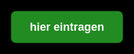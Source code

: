 <!DOCTYPE html>
<html lang="en">
<head>
<meta charset="UTF-8">
<meta name="viewport" content="width=device-width, initial-scale=1.0">
<title>Homepage with Spline Intro</title>
<style>
    html, body {
        margin: 0;
        padding: 0;
        height: 100%;
        overflow: hidden; /* Prevent scrolling initially */
        font-family: Arial, sans-serif;
    }

    /* Fullscreen intro */
    #intro {
        position: fixed;
        top: 0;
        left: 0;
        width: 100%;
        height: 100%;
        z-index: 10;
        display: flex;
        align-items: center;
        justify-content: center;
        flex-direction: column;
        background: #000; /* fallback background */
    }

    spline-viewer {
        position: absolute;
        top: 0;
        left: 0;
        width: 100%;
        height: 100%;
        z-index: 1;
    }

    #enterBtn {
        position: relative;
        z-index: 2;
        padding: 15px 30px;
        font-size: 1.2rem;
        background-color: forestgreen;
        color: white;
        border: none;
        border-radius: 8px;
        cursor: pointer;
        transition: background-color 0.3s ease;
    }

    #enterBtn:hover {
        background-color: #2e7d32;
    }

    /* Rest of the page */
    #mainContent {
        min-height: 200vh;
        background: linear-gradient(#fff, #ddd);
        padding: 40px;
    }

    /* Slide effect when unlocking scroll */
    .unlock-scroll {
        overflow: auto;
        scroll-behavior: smooth;
    }
</style>
</head>
<body>

<!-- INTRO FULLSCREEN SPLINE -->
<div id="intro">
  <script type="module" src="https://unpkg.com/@splinetool/viewer@1.10.44/build/spline-viewer.js"></script>
  <spline-viewer url="https://prod.spline.design/EBbJDLbOuItb8tLY/scene.splinecode"></spline-viewer>
  <button id="enterBtn">hier eintragen</button>
</div>

<style>
  /* Intro styling */
  #intro {
    position: fixed;
    top: 0;
    left: 0;
    width: 100%;
    height: 100vh;
    z-index: 9999;
    overflow: hidden;
    background: black;
  }

  /* Center button in intro */
  #enterBtn {
    position: absolute;
    top: 50%;
    left: 50%;
    transform: translate(-50%, -50%);
    background-color: forestgreen;
    color: white;
    border: none;
    padding: 15px 30px;
    font-size: 18px;
    border-radius: 8px;
    cursor: pointer;
    z-index: 1;
    transition: background 0.3s ease;
  }
  #enterBtn:hover {
    background-color: #2e7d32;
  }

  /* Hide sticky header by default */
  .blog-name.container {
    opacity: 0;
    transform: translateY(-50px);
    transition: all 0.6s ease;
  }
  /* When active, slide in */
  .blog-name.container.active {
    opacity: 1;
    transform: translateY(0);
  }
</style>

<script>
  const intro = document.getElementById('intro');
  const btn = document.getElementById('enterBtn');
  const header = document.querySelector('.blog-name.container');

  // Lock scroll initially
  document.body.style.overflow = "hidden";

  btn.addEventListener('click', () => {
    // Unlock scroll
    document.body.style.overflow = "auto";

    // Fade out intro
    intro.style.transition = 'opacity 0.6s ease';
    intro.style.opacity = '0';
    setTimeout(() => {
      intro.style.display = 'none';

      // Slide in header
      header.classList.add("active");
    }, 600);

    // Scroll to content
    document.getElementById('mainContent').scrollIntoView({ behavior: 'smooth' });
  });

  // Button hover "counter effect"
  const originalText = "hier eintragen";
  const targetText = "enter here";
  const characters = "ABCDEFGHIJKLMNOPQRSTUVWXYZabcdefghijklmnopqrstuvwxyz0123456789";

  btn.addEventListener("mouseenter", () => {
    let i = 0;
    const interval = setInterval(() => {
      btn.textContent = targetText
        .split("")
        .map((letter, index) => {
          if (index < i) {
            return targetText[index];
          }
          return characters[Math.floor(Math.random() * characters.length)];
        })
        .join("");

      if (i >= targetText.length) {
        clearInterval(interval);
      }
      i++;
    }, 50);
  });

  btn.addEventListener("mouseleave", () => {
    btn.textContent = originalText;
  });
</script>



<!-- MAIN PAGE CONTENT -->
<div id="mainContent">
<div class="sw-logo-container">
  <div class="sw-logo">SW</div>
  <div class="sw-words fade-in" id="sw-word" aria-live="polite">Marketing</div>
</div>

<style>
  .sw-logo-container {
    display: flex;
    align-items: center;
    gap: 2rem;
    font-family: Impact, sans-serif;
    padding: 3rem;
    background: linear-gradient(to right, #f8f8f8, #eaeaea);
  }

  .sw-logo {
    font-size: 20rem;
    color: hsl(94, 100%, 20%);
    font-weight: bold;
    transform: skewX(-10deg);
    transition: transform 0.6s ease, text-shadow 0.6s ease;
    text-shadow:
      0 4px 6px rgba(0, 0, 0, 0.2),
      0 8px 20px rgba(0, 128, 0, 0.3),
      inset 0 0 10px rgba(255, 255, 255, 0.2);
  }

  .sw-logo:hover {
    transform: scale(1.05) skewX(-10deg);
    text-shadow:
      0 6px 12px rgba(0, 0, 0, 0.3),
      0 12px 30px rgba(0, 128, 0, 0.4),
      inset 0 0 15px rgba(255, 255, 255, 0.3);
  }

  .sw-words {
    font-size: 3rem;
    color: black;
    opacity: 0;
    transition: opacity 0.5s ease;
    font-style: ;
  }

  .sw-words.fade-in {
    opacity: 1;
  }
</style>

<script>
  const words = [
    "UX/IX",
    "HTML",
    "CSS",
    "Javascript",
    "Java",
    "SQL",
    "Power BI",
    "Front-end Developer",
    "Marketing",
    "Microsoft Azure Cloud Specialist",
    "Design",
    "Graphic Design & Animation",
    "Sales",
    "AI Automation and Development",
    "Cyber Security"
  ];

  let index = 0;
  const wordElement = document.getElementById("sw-word");

  function showNextWord() {
    wordElement.classList.remove("fade-in");
    setTimeout(() => {
      index = (index + 1) % words.length;
      wordElement.textContent = words[index];
      wordElement.classList.add("fade-in");
    }, 500);
  }

  setInterval(showNextWord, 3000);
</script>

<script>
  const words = [
    "UX/IX",
    "HTML",
    "CSS",
    "Javascript",
    "Java",
    "SQL",
    "Power BI",
    "Front-end Developer",
    "Marketing",
    "Microsoft Azure Cloud Specialist",
    "Design",
    "Graphic Design & Animation",
    "Sales",
    "AI Automation and Development",
    "Cyber Security"
  ];

  let index = 0;
  const wordElement = document.getElementById("sw-word");

  function showNextWord() {
    wordElement.classList.remove("fade-in");
    setTimeout(() => {
      index = (index + 1) % words.length;
      wordElement.textContent = words[index];
      wordElement.classList.add("fade-in");
    }, 500);
  }

  setInterval(showNextWord, 3000);
</script>

<script>
  const words = [
    "UX/IX",
    "HTML",
    "CSS",
    "Javascript",
    "Java",
    "SQL",
    "Power BI",
    "Front-end Developer",
    "Marketing",
    "Microsoft Azure Cloud Specialist",
    "Design",
    "Graphic Design & Animation",
    "Sales",
    "AI Automation and Development",
    "Cyber Security"
  ];

  let index = 0;
  const wordElement = document.getElementById("sw-word");

  function showNextWord() {
    wordElement.classList.remove("fade-in");
    setTimeout(() => {
      index = (index + 1) % words.length;
      wordElement.textContent = words[index];
      wordElement.classList.add("fade-in");
    }, 500);
  }

  setInterval(showNextWord, 3000);
</script>


<!-- PORTFOLIO THUMBNAILS -->
<div class="portfolio-container">
 
  <a class="thumbnail" href="https://swmarketingfirm.blogspot.com/p/choose-one-body-margin-0-font-family.html" target="_blank">
    <div class="icon"><i class="fas fa-file alt"></i></div>
    <div class="label">UX/IX Designs</div>
  </a>
  <a class="thumbnail" href="https://github.com/SWMarketingTech/SWFiles/tree/main" target="_blank">
    <div class="icon"><i class="fas fa-code"></i></div>
    <div class="label">Software Development</div>
  </a>
  <a class="thumbnail" href="https://www.dropbox.com/home/Sample%20Writings" target="_blank">
    <div class="icon"><i class="fas fa-pen-nib"></i></div>
    <div class="label">Professional Writings</div>
  </a>
  <a class="thumbnail" href="https://www.dropbox.com/home/Financial%20Work" target="_blank">
    <div class="icon"><i class="fas fa-chart-line"></i></div>
    <div class="label">Financial Projects</div>
  </a>
  <a class="thumbnail" href="https://www.dropbox.com/home/Data%20Analytics" target="_blank">
    <div class="icon"><i class="fas fa-database"></i></div>
    <div class="label">Data Analytics</div>
  </a>
  <a class="thumbnail" href="https://www.dropbox.com/home/Business%20Presentations" target="_blank">
    <div class="icon"><i class="fas fa-chalkboard"></i></div>
    <div class="label">Presentations</div>
  </a>
</div>

</div>

<script>
    const enterBtn = document.getElementById('enterBtn');
    const intro = document.getElementById('intro');

    enterBtn.addEventListener('click', () => {
        // Unlock scroll
        document.body.classList.add('unlock-scroll');

        // Smooth scroll to the next section
        document.getElementById('mainContent').scrollIntoView({ behavior: 'smooth' });

        // Hide intro after transition
        setTimeout(() => {
            intro.style.display = 'none';
        }, 1000);
    });
</script>

</body>
</html>

<!-- AI HELP BOT -->
<html lang="en">
<head>
  <meta charset="UTF-8" />
  <meta name="viewport" content="width=device-width, initial-scale=1.0"/>
  <title>AI Help Pop-Up</title>
  <style>
    body {
      margin: 0;
      font-family: sans-serif;
    }

    .ai-help-button {
      position: fixed;
      bottom: 20px;
      left: 20px;
      background-color: #0078d4;
      color: white;
      padding: 10px 15px;
      border-radius: 8px;
      cursor: pointer;
      z-index: 1000;
    }

    .ai-popup-wrapper {
      position: fixed;
      bottom: 80px;
      left: 20px;
      display: none;
      z-index: 999;
    }

    .bubble-container {
      position: absolute;
      bottom: 110px;
      left: 0;
      display: flex;
      flex-direction: column;
      gap: 6px;
      pointer-events: auto;
    }

    .bubble {
      background-color: forestgreen;
      color: white;
      padding: 6px 10px;
      border-radius: 12px;
      font-size: 0.7rem;
      white-space: nowrap;
      cursor: pointer;
      text-align: center;
    }

    .ai-popup {
      width: 100px;
      height: 100px;
      background: white;
      border-radius: 20px;
      box-shadow: 0 4px 12px rgba(0,0,0,0.2);
      overflow: hidden;
      display: flex;
      align-items: center;
      justify-content: center;
      position: relative;
    }

    .ai-popup video {
      position: absolute;
      width: 120%;
      height: 120%;
      object-fit: cover;
      object-position: center top;
      border-radius: 20px;
      pointer-events: auto;
      transform: scale(1.1);
      z-index: 1;
    }

    .ai-popup audio {
      display: none;
    }

    .ai-popup-close {
      position: absolute;
      top: 4px;
      right: 8px;
      font-size: 1.2rem;
      cursor: pointer;
      color: #0078d4;
      z-index: 1002;
    }

    .subtitle {
      position: absolute;
      bottom: 6px;
      left: 50%;
      transform: translateX(-50%);
      width: 90%;
      text-align: center;
      font-size: 0.65rem;
      font-weight: bold;
      color: #ffeb3b;
      text-shadow: 1px 1px 2px black;
      z-index: 1003;
      pointer-events: none;
    }
  </style>
</head>
<body>

  <div class="ai-help-button" onclick="togglePopup()">Need AI Help?</div>

  <div class="ai-popup-wrapper" id="aiPopupWrapper">
    <div class="bubble-container">
      <div class="bubble" onclick="handleBubbleClick('Contact SW')">Contact SW</div>
      <div class="bubble" onclick="handleBubbleClick('Portfolio Library')">Portfolio Library</div>
      <div class="bubble" onclick="handleBubbleClick('CRM APP (Prologue)')">CRM APP (Prologue)</div>
    </div>

    <div class="ai-popup" id="aiPopup">
      <div class="ai-popup-close" onclick="togglePopup()">✖</div>

      <video id="aiVideo" autoplay muted loop disablePictureInPicture controlsList="nodownload">
        <source src="https://raw.githubusercontent.com/SWMarketingTech/SWFiles/main/yt1z.net%20-%20World%20s%20first%20AI%20presenter%20unveiled%20in%20China%20(144p).mp4" type="video/mp4">
        Your browser does not support the video tag.
      </video>

      <audio id="aiVoiceover">
        <source src="https://github.com/SWMarketingTech/SWFiles/blob/main/Vocalized%20by%20Adam%20Elevenlabs%20-%20theaivoicegenerator.com%20-%202025-08-14.mp3?raw=true" type="audio/mpeg">
        Your browser does not support the audio tag.
      </audio>

      <div class="subtitle" id="subtitleText"></div>
    </div>
  </div>

  <script>
    const subtitles = [
      { time: 0, text: "Welcome to the SW Portfolio Showroom." },
      { time: 3, text: "I’ll be your AI Help Assistant." },
      { time: 6, text: "You can select an option or type in your search below." },
      { time: 10, text: "If I can't assist, your request will be forwarded to SW." },
      { time: 13, text: "They’ll reply promptly and professionally." }
    ];

    let subtitleInterval;

    function togglePopup() {
      const wrapper = document.getElementById("aiPopupWrapper");
      const video = document.getElementById("aiVideo");
      const voiceover = document.getElementById("aiVoiceover");
      const subtitleText = document.getElementById("subtitleText");

      if (wrapper.style.display === "none" || wrapper.style.display === "") {
        wrapper.style.display = "block";

        video.addEventListener('loadedmetadata', () => {
          video.currentTime = 8;
        }, { once: true });

        voiceover.currentTime = 0;
        voiceover.play();

        subtitleText.textContent = "";
        let index = 0;
        subtitleInterval = setInterval(() => {
          const currentTime = voiceover.currentTime;
          if (index < subtitles.length && currentTime >= subtitles[index].time) {
            subtitleText.textContent = subtitles[index].text;
            index++;
          }
        }, 500);
      } else {
        wrapper.style.display = "none";
        video.pause();
        video.currentTime = 0;
        voiceover.pause();
        voiceover.currentTime = 0;
        clearInterval(subtitleInterval);
        document.getElementById("subtitleText").textContent = "";
      }
    }

    function handleBubbleClick(label) {
      console.log(`Bubble clicked: ${label}`);
      // Add custom logic here if needed
    }
  </script>

</body>

<link rel="stylesheet" href="https://cdnjs.cloudflare.com/ajax/libs/font-awesome/6.5.0/css/all.min.css">

<style>
 body {
  font-family: 'Segoe UI', Tahoma, sans-serif;
  background-color: transparent !important;
  background-image: none !important;
  color: white;
  margin: 0;
  padding: 0;
}



  .portfolio-header {
    background-color: #145214;
    color: white
    overflow: visible;
    padding: 60px 0;
    text-align: center;
    font-size: 40px;
    font-weight: 700;
    border-bottom: 10px solid #ffffff;
  }

  .typewriter-text {
    display: inline-block;
    overflow: hidden;
    white-space: nowrap;
    border-right: 3px solid #fff;
    width: 0;
    animation: typing 2.5s steps(30, end) forwards, blink 0.7s step-end infinite;
    text-shadow: 3px 3px 6px rgba(0,0,0,0.8);
  }

  @keyframes typing {
    from { width: 0 }
    to { width: 23ch; }
  }

  @keyframes blink {
    50% { border-color: transparent; }
  }

  .portfolio-container {
    display: flex;
    justify-content: center;
    flex-wrap: wrap;
    gap: 30px;
    padding: 40px 20px;
    max-width: 1200px;
    margin: auto;
  }

  .thumbnail {
    width: 220px;
    height: 220px;
    background-color: #2f4f2f;
    border-radius: 16px;
    box-shadow: 0 6px 12px rgba(0,0,0,0.4);
    transition: transform 0.3s ease, background-color 0.3s ease;
    cursor: pointer;
    text-decoration: none;
    color: white;
    display: flex;
    flex-direction: column;
    align-items: center;
    justify-content: center;
  }

  .thumbnail:hover {
    transform: translateY(-10px) scale(1.05);
    background-color: #3cb371;
  }

  .icon {
    font-size: 54px;
    margin-bottom: 14px;
    color: #ffffff;
    transition: color 0.3s;
  }

  .thumbnail:hover .icon {
    color: #fffacd;
  }

  .label {
    font-weight: 600;
    font-size: 17px;
    padding: 0 10px;
    text-align: center;
  }

  .contact-wrapper {
    background-color: #1b4e1b;
    padding: 60px 20px;
    margin-top: 60px;
    text-align: center;
    overflow: visible;
  }

  .contact-form {
    opacity: 0;
    transform: translateY(40px);
    transition: all 0.8s ease;
    max-width: 600px;
    margin: 0 auto;
    display: grid;
    gap: 20px;
    pointer-events: none;
  }

  .contact-wrapper:hover .contact-form {
    opacity: 1;
    transform: translateY(0);
    pointer-events: auto;
  }

  .contact-wrapper h2 {
    font-size: 32px;
    margin-bottom: 30px;
  }

  input, textarea {
    padding: 12px 14px;
    border: none;
    border-radius: 8px;
    font-size: 16px;
  }

  textarea {
    resize: vertical;
    min-height: 120px;
  }

  button {
    padding: 14px;
    background-color: #3cb371;
    border: none;
    border-radius: 8px;
    color: white;
    font-size: 18px;
    font-weight: bold;
    cursor: pointer;
    transition: background-color 0.3s ease;
  }

  button:hover {
    background-color: #2e8b57;
  }

  .skills-section {
    background-color: #1b4e1b;
    color: white;
    padding: 60px 20px;
    max-width: 900px;
    margin: auto;
    font-family: 'Segoe UI', Tahoma, sans-serif;
  }

  .skills-section h2 {
    font-size: 28px;
    margin-bottom: 40px;
    text-align: center;
  }

  .skill {
    display: flex;
    align-items: center;
    margin-bottom: 20px;
    flex-wrap: wrap;
  }

  .skill-name {
    flex: 1 1 150px;
    font-weight: 600;
    font-size: 16px;
  }

  .bar {
    flex: 1 1 60%;
    background-color: #3a5f3a;
    height: 18px;
    border-radius: 10px;
    overflow: hidden;
    margin: 0 15px;
    position: relative;
  }

  .fill {
    height: 100%;
    background-color: #3cb371;
    width: 0;
    animation: fillBar 2s ease-out forwards;
  }

  .percent {
    font-family: monospace;
    min-width: 40px;
    font-size: 16px;
  }

  @keyframes fillBar {
    from { width: 0; }
  }

  @media (max-width: 600px) {
    .thumbnail {
      width: 100%;
      max-width: 280px;
    }

    .portfolio-container {
      flex-direction: column;
      align-items: center;
    }

    .skill {
      flex-direction: column;
      align-items: flex-start;
    }

    .bar {
      width: 100%;
      margin: 10px 0;
    }

    .percent {
      align-self: flex-end;
    }
  }
</style>

<script>
    const enterBtn = document.getElementById('enterBtn');
    const intro = document.getElementById('intro');
    const main = document.getElementById('main');

    enterBtn.addEventListener('click', () => {
      intro.style.transition = 'transform 1s ease-in-out';
      intro.style.transform = 'translateY(-100%)';
      setTimeout(() => {
        intro.style.display = 'none';
      }, 1000);
    });
  </script>

<!-- HEADER SECTION -->
<div class="blog-name container">
  <div class="container section" id="header" name="Header">
    <div class="widget Header" data-version="2" id="Header1">
      <div class="header-widget">
        <div>
          
<h1>
  <a href="https://swmarketingfirm.blogspot.com/" class="portfolio-link">
    <span class="sw-text">SW</span>  <span class="loading-counter"></span>
  </a>
</h1>
   
         

        </div>
        <p></p>
      </div>
    </div>
  </div>

  <nav role="navigation">
    <div class="clearboth no-items section" id="page_list_top" name="Page List (Top)">
    </div>
  </nav>
</div>
<style>
.portfolio-link {
  color: white;
  text-decoration: none;
  font-size: 28px;
  display: inline-block;
  transition: color 0.3s ease;
}

.portfolio-link:hover {
  color: #ddd;
}

.sw-text {
  font-family: 'Amasis MT Pro Black', Georgia, serif; /* Fallbacks included */
  color: #145214; /* Forest green */
  font-size: 43px;
  font-weight: bold;
  margin-right: 6px;
}

.loading-counter {
  font-family: monospace;
  font-size: 16px;
  color: #ffffff;
  margin-left: 10px;
  visibility: hidden;
}
  

<!-- STICKY HEADER STYLING -->
<style>
  .blog-name.container {
    position: fixed;
    top: 0;
    left: 0;
    width: 100%;
    z-index: 9999;
    background-color: rgba(20, 82, 20, 0.95); /* Forest green semi-transparent */
    padding: 20px 0;
    text-align: center;
    box-shadow: 0 3px 6px rgba(0, 0, 0, 0.3);
  }

  .blog-name.container h1 {
    margin: 0;
    padding: 0;
    font-size: 32px;
    font-weight: bold;
    line-height: 1.2;
  }

  .portfolio-link {
    color: white;
    text-decoration: none;
    font-size: 28px;
    display: inline-block;
    transition: color 0.3s ease;
  }

  .portfolio-link:hover {
    color: #ddd;
  }

  .sw-text {
    font-family: 'Amasis MT Pro Black', serif;
    color: #145214; /* Forest green */
    font-size: 38px;
    font-weight: bold;
    margin-right: 6px;
  }

  .loading-counter {
    font-family: monospace;
    font-size: 16px;
    color: #ffffff;
    margin-left: 10px;
    visibility: hidden;
  }

  /* Ensure space for fixed header */
  #main {
    padding-top: 100px;
  }
</style>

<!-- LOADING COUNTER SCRIPT -->
<script>
  const swLink = document.querySelector('.portfolio-link');
  const counter = document.querySelector('.loading-counter');

  swLink.addEventListener('mouseenter', () => {
    let count = 0;
    const target = 100;

    counter.style.visibility = 'visible';
    counter.innerText = "0%";

    const load = () => {
      if (count < target) {
        count++;
        counter.innerText = count + "%";
        setTimeout(load, 15);
      } else {
        counter.innerText = "100%";
      }
    };

    load();
  });

  swLink.addEventListener('mouseleave', () => {
    counter.style.visibility = 'hidden';
    counter.innerText = "";
  });
</script>

<!-- STYLE OVERRIDES -->
<style>
  .blog-name.container {
    background-color: transparent !important;
    padding: 0 !important;
    margin: 0 auto;
    text-align: center;
    position: relative;
    z-index: 10;
  }

  .blog-name.container h1 {
    margin: 0;
    padding: 20px 0;
    font-size: 32px;
    font-weight: bold;
    line-height: 1.2;
    transition: none !important;
  }

  .blog-name.container a {
    color: white; /* Change if needed */
    text-decoration: none;
  }

  .blog-name.container a:hover {
    color: #ccc;
  }

  .header-widget {
    background: transparent !important;
    box-shadow: none !important;
    padding: 0;
  }

  .container.section#header,
  .widget.Header {
    margin: 0;
    padding: 0;
  }

  nav {
    margin-top: 0;
    padding-top: 0;
  }

  /* Optional: Add subtle fade-in if you want */
  .blog-name.container h1 {
    animation: fadeIn 1s ease-in-out;
  }

  @keyframes fadeIn {
    from { opacity: 0; transform: translateY(-10px); }
    to { opacity: 1; transform: translateY(0); }
  }
</style>




<!-- TECHNICAL SKILLS SECTION -->
<html lang="en">
<head>
  <meta charset="UTF-8" />
  <meta name="viewport" content="width=device-width, initial-scale=1.0" />
  <title>Skills Section</title>
  <style>
    body {
      margin: 0;
      padding: 0;
      background-color: #f5f5f5;
      font-family: 'Segoe UI', Tahoma, sans-serif;
    }

    .skills-section {
      background-color: transparent;
      color: #228B22; /* Forest green */
      padding: 60px 20px;
      max-width: 900px;
      margin: auto;
      font-family: 'Segoe UI', Tahoma, sans-serif;
      perspective: 1000px;
      transition: transform 0.2s ease;
    }

    .skills-header {
      font-size: 34px;
      font-weight: bold;
      margin-bottom: 10px;
      text-align: center;
      text-shadow: 2px 2px 4px rgba(0,0,0,0.1);
      color: #228B22;
    }

    .skills-section h2 {
      font-size: 26px;
      margin-bottom: 40px;
      text-align: center;
      color: #228B22;
    }

    .skill {
      margin-bottom: 20px;
    }

    .skill-name {
      color: #228B22;
      font-weight: bold;
    }

    .bar {
      width: 100%;
      height: 20px;
      background-color: #eee;
      border-radius: 10px;
      overflow: hidden;
    }

    .fill {
      height: 100%;
      width: 0;
      background-color: #3cb371;
      transition: width 2s ease-in-out;
      border-radius: 10px;
    }

    .percent {
      margin-left: 10px;
      font-weight: bold;
      color: #228B22;
    }

    @media (max-width: 600px) {
      .skill {
        flex-direction: column;
        align-items: flex-start;
      }

      .bar {
        width: 100%;
        margin: 10px 0;
      }

      .percent {
        align-self: flex-end;
      }
    }
  </style>
</head>
<body>

  <!-- TECHNICAL SKILLS SECTION -->
  <div class="skills-section" id="skills-trigger">
    <h1 class="skills-header">What SW Specializes In...</h1>
    <h2>Technical Skills</h2>

    <div class="skill">
      <span class="skill-name">HTML &amp; CSS</span>
      <div class="bar"><div class="fill" data-width="90%"></div></div>
      <span class="percent" data-target="90">0%</span>
    </div>

    <div class="skill">
      <span class="skill-name">JavaScript</span>
      <div class="bar"><div class="fill" data-width="80%"></div></div>
      <span class="percent" data-target="80">0%</span>
    </div>

    <div class="skill">
      <span class="skill-name">Python</span>
      <div class="bar"><div class="fill" data-width="85%"></div></div>
      <span class="percent" data-target="85">0%</span>
    </div>

    <div class="skill">
      <span class="skill-name">SQL</span>
      <div class="bar"><div class="fill" data-width="75%"></div></div>
      <span class="percent" data-target="75">0%</span>
    </div>

    <div class="skill">
      <span class="skill-name">Power BI</span>
      <div class="bar"><div class="fill" data-width="88%"></div></div>
      <span class="percent" data-target="88">0%</span>
    </div>
  </div>

  <script>
    // Animate skills on hover
    function enableHoverSkillAnimation(sectionId) {
      const section = document.getElementById(sectionId);
      const skills = section.querySelectorAll(".skill");

      section.addEventListener("mouseenter", () => {
        skills.forEach(skill => {
          const fill = skill.querySelector(".fill");
          const percent = skill.querySelector(".percent");

          // Reset first
          fill.style.width = "0%";
          percent.innerText = "0%";

          const targetWidth = fill.dataset.width;
          const target = parseInt(percent.dataset.target);

          setTimeout(() => {
            // Animate fill
            fill.style.width = targetWidth;

            // Animate counter
            let count = 0;
            const updateCount = () => {
              if (count <= target) {
                percent.innerText = count + "%";
                count++;
                setTimeout(updateCount, 20);
              }
            };
            updateCount();
          }, 100);
        });
      });

      section.addEventListener("mouseleave", () => {
        skills.forEach(skill => {
          const fill = skill.querySelector(".fill");
          const percent = skill.querySelector(".percent");

          fill.style.width = "0%";
          percent.innerText = "0%";
        });
      });
    }

    enableHoverSkillAnimation("skills-trigger");

    // Add 3D tilt effect
    const section = document.getElementById("skills-trigger");

    section.addEventListener("mousemove", (e) => {
      const { width, height, left, top } = section.getBoundingClientRect();
      const x = e.clientX - left;
      const y = e.clientY - top;

      const rotateX = ((y / height) - 0.5) * 10;
      const rotateY = ((x / width) - 0.5) * -10;

      section.style.transform = `rotateX(${rotateX}deg) rotateY(${rotateY}deg)`;
    });

    section.addEventListener("mouseleave", () => {
      section.style.transform = `rotateX(0deg) rotateY(0deg)`;
    });
  </script>

</body>




<!-- SOFT SKILLS SECTION -->
<div class="skills-section" id="softskills-trigger">
  <h1 class="skills-header">Soft Skills</h1>
  <h2>What SW Delivers Interpersonally</h2>

  <div class="skill">
    <span class="skill-name">Communication</span>
    <div class="bar"><div class="fill" data-width="100%"></div></div>
    <span class="percent" data-target="100">0%</span>
  </div>

  <div class="skill">
    <span class="skill-name">Presentations</span>
    <div class="bar"><div class="fill" data-width="95%"></div></div>
    <span class="percent" data-target="95">0%</span>
  </div>

  <div class="skill">
    <span class="skill-name">Team Collaboration</span>
    <div class="bar"><div class="fill" data-width="92%"></div></div>
    <span class="percent" data-target="92">0%</span>
  </div>

  <div class="skill">
    <span class="skill-name">Problem Solving</span>
    <div class="bar"><div class="fill" data-width="90%"></div></div>
    <span class="percent" data-target="90">0%</span>
  </div>

  <div class="skill">
    <span class="skill-name">Adaptability</span>
    <div class="bar"><div class="fill" data-width="93%"></div></div>
    <span class="percent" data-target="93">0%</span>
  </div>
</div>

<script>
  function enableHoverSkillAnimation(sectionId) {
    const section = document.getElementById(sectionId);
    const skills = section.querySelectorAll(".skill");

    section.addEventListener("mouseenter", () => {
      skills.forEach(skill => {
        const fill = skill.querySelector(".fill");
        const percent = skill.querySelector(".percent");

        // Reset first
        fill.style.width = "0%";
        percent.innerText = "0%";

        const targetWidth = fill.dataset.width;
        const target = parseInt(percent.dataset.target);

        setTimeout(() => {
          // Animate fill
          fill.style.width = targetWidth;

          // Animate counter
          let count = 0;
          const updateCount = () => {
            if (count <= target) {
              percent.innerText = count + "%";
              count++;
              setTimeout(updateCount, 20);
            }
          };
          updateCount();
        }, 100); // Slight delay ensures the reset is visible
      });
    });

    section.addEventListener("mouseleave", () => {
      skills.forEach(skill => {
        const fill = skill.querySelector(".fill");
        const percent = skill.querySelector(".percent");

        // Reset everything
        fill.style.width = "0%";
        percent.innerText = "0%";
      });
    });
  }

  enableHoverSkillAnimation("skills-trigger");
  enableHoverSkillAnimation("softskills-trigger");
</script>

<!-- Message to the Audience -->

<section id="sw-portfolio-section" style="width: 100%; height: 300px; display: flex; align-items: center; justify-content: center; background-color: #fff; color: #000; font-family: 'Segoe UI', sans-serif; padding: 2rem;">
  <style>
    #sw-portfolio-section .type-container {
      font-size: 1.2rem;
      max-width: 700px;
      line-height: 1.6;
      letter-spacing: 0.5px;
      border-left: 3px solid #000;
      padding-left: 1rem;
      white-space: pre-wrap;
      min-height: 150px;
    }
  </style>

  <div class="type-container" id="autoText"></div>

  <script>
    const typeTarget = document.getElementById("autoText");
    const message = "Welcome to the SW Portfolio page. This isn't a formal site. It's just a bulletin board to put out different concepts and designs. This allows the audience to see a range of styles and capabilities. SW specializes in marketing and communications, but focuses primarily on UX/CX/IX as a technical niche. Communication is huge, and so is marketing because of the ability to relay messages to the audience. Since the world shifted in the digital age, the standard of communication has shifted. IX/UX/CX is the perfect continuation of communication in the world of marketing and tech.  Testing creativity is the focus. But honestly..................... there's nothing that can't be done here!";
    let interval;

    function autoType() {
      clearInterval(interval);
      typeTarget.textContent = "";
      let index = 0;
      interval = setInterval(() => {
        if (index < message.length) {
          typeTarget.textContent += message.charAt(index);
          index++;
        } else {
          clearInterval(interval);
        }
      }, 45);
    }

    document.getElementById("sw-portfolio-section").addEventListener("mouseenter", autoType);
  </script>
</section>


<!-- CRM APP -->

<!DOCTYPE html>
<html lang="en">
<head>
  <meta charset="UTF-8">
  <title>CRM App Showcase</title>
  <style>
    body {
      background: #f4f4f4;
      font-family: 'Segoe UI', sans-serif;
      margin: 0;
      padding: 0;
    }

    #crm-section {
      position: relative;
      display: flex;
      flex-direction: column;
      align-items: center;
      padding: 0;
      margin: 0;
    }

    .crm-header {
      position: sticky;
      top: 0;
      z-index: 1000;
      display: flex;
      align-items: center;
      background-color: rgba(255, 255, 255, 0.85);
      padding: 20px 40px;
      font-size: 2rem;
      font-weight: bold;
      color: black;
      border-bottom: 2px solid #ddd;
      width: 100%;
      backdrop-filter: blur(4px);
    }

    .crm-header img {
      width: 32px;
      height: 32px;
      margin-right: 12px;
    }

    .crm-content {
      display: flex;
      flex-direction: column;
      align-items: center;
      padding: 60px 40px;
    }

    .phone-container {
      width: 360px;
      height: 720px;
      background-color: transparent;
      border: 2px solid rgba(0, 0, 0, 0);
      border-radius: 40px;
      box-shadow: 0 0 0 rgba(0, 0, 0, 0);
      display: flex;
      justify-content: center;
      align-items: center;
      animation: floatRotate 6s infinite ease-in-out;
      transform-style: preserve-3d;
      overflow: visible;
      margin-bottom: 30px;
    }

    @keyframes floatRotate {
      0% { transform: rotateX(0deg) rotateY(0deg) translateY(0px); }
      50% { transform: rotateX(10deg) rotateY(10deg) translateY(-10px); }
      100% { transform: rotateX(0deg) rotateY(0deg) translateY(0px); }
    }

    .screen img {
      width: 100%;
      height: 100%;
      object-fit: contain;
      border-radius: 40px;
    }

    .info-button {
      padding: 12px 24px;
      font-size: 1rem;
      background-color: forestgreen;
      color: white;
      border: none;
      border-radius: 8px;
      cursor: pointer;
      text-decoration: none;
      margin-bottom: 20px;
    }

    .info-button:hover {
      background-color: darkgreen;
    }

    .reader-effect {
      font-size: 1.6rem;
      max-width: 800px;
      text-align: left;
      margin-top: 40px;
      line-height: 1.8;
      color: black;
      cursor: pointer;
    }

    .reader-effect span {
      opacity: 0.6;
      transition: color 0.3s ease, opacity 0.3s ease;
    }

    .reader-effect span.active {
      color: forestgreen;
      font-weight: bold;
      opacity: 1;
    }
  </style>
</head>
<body>

  <section id="crm-section">
    <div class="crm-header">
      <img src="https://github.com/SWMarketingTech/SWFiles/blob/main/CRM%20APP%20Logo%202.jpg?raw=true" alt="CRM Logo" />
      CRM App
    </div>

    <div class="crm-content">
      <div class="phone-container">
        <div class="screen">
          <img src="https://github.com/SWMarketingTech/SWFiles/blob/main/nobackground%20cutout%20.png?raw=true" alt="CRM App Interface">
        </div>
      </div>

      <a class="info-button" href="https://github.com/SWMarketingTech/SWFiles/tree/main/CRMDaily" target="_blank">
        More Info
      </a>

      <div class="reader-effect" id="reader"></div>
    </div>
  </section>

  <script>
    document.addEventListener('DOMContentLoaded', () => {
      const reader = document.getElementById('reader');
      const text = `Business is something that comes in all different shapes and sizes. If there's one thing man can't measure it's talent, but it doesn't hurt to try! Honestly though, with this app it isn't anything out of the ordinary. It is just an attempt to see if I could make some hits where others have had misses. I wanted to see if I could use this tool to provide any level of assistance or increased provision to daily the hustle and bustle of a businessman in the fast-paced sales and marketing world. With this app there are various improved enhancements regarding tracking teams and clientele.`;

      const words = text.split(' ');
      reader.innerHTML = '';
      words.forEach(word => {
        const span = document.createElement('span');
        span.textContent = word + ' ';
        reader.appendChild(span);
      });

      let index = 0;
      const spans = reader.querySelectorAll('span');
      let timer;

      function highlightWord() {
        if (index > 0) spans[index - 1].classList.remove('active');
        if (index < spans.length) {
          spans[index].classList.add('active');
          index++;
          timer = setTimeout(highlightWord, 350);
        }
      }

      function resetReader() {
        clearTimeout(timer);
        spans.forEach(span => span.classList.remove('active'));
        index = 0;
        highlightWord();
      }

      highlightWord();
      reader.addEventListener('mouseenter', resetReader);
    });
  </script>

</body>

<!-- UX PORTFOLIO -->
<!DOCTYPE html>
<html lang="en">
<head>
  <meta charset="UTF-8">
  <meta name="viewport" content="width=device-width, initial-scale=1.0">
  <title>UX Portfolio</title>

  <style>
    /* Portfolio Section wrapper */
    .portfolio-section {
      position: relative;   /* scope sticky to this section */
      width: 100%;
      background: #fff;
      padding: 0 0 100px 0;
    }
/* Portfolio Header - matches CRM APP style */
.portfolio-header {
  position: sticky;
  top: 0;
  z-index: 10;
  display: flex;
  align-items: center;
  background-color: #ffffff;   /* full solid white */
  padding: 20px 40px;
  font-size: 2rem;
  font-weight: bold;
  color: black;
  border-bottom: 2px solid #ddd;
  width: 100%;
  backdrop-filter: blur(4px);  /* works even with solid bg */
  height: 75px;
  box-shadow: 0 2px 6px rgba(0,0,0,0.15);
}

/* Logo */
.portfolio-header img {
  width: 42px;
  height: 42px;
  margin-right: 14px;
  object-fit: contain;
  border: 1px solid #ccc; /* makes logo visible */
  border-radius: 6px;
  background: #fff;
}

/* Animated Title */
.portfolio-header span {
  font-family: 'Brush Script MT', cursive;
  font-size: 2.2rem;
  line-height: 1;
  animation: fadeInLeft 10s ease-in-out infinite;
  display: inline-block;
}

@keyframes fadeInLeft {
  0% { opacity: 0; transform: translateX(-40px); }
  20% { opacity: 1; transform: translateX(0); }
  80% { opacity: 1; transform: translateX(0); }
  100% { opacity: 0; transform: translateX(-40px); }
}

    /* Header (copied from CRM APP style) */
    .crm-header {
      position: sticky;
      top: 0;
      z-index: 1000;
      display: flex;
      align-items: center;
      background-color: #ffffff;
      padding: 20px 40px;
      font-size: 2rem;
      font-weight: bold;
      color: black;
      border-bottom: 2px solid #ddd;
      width: 100%;
      backdrop-filter: blur(4px);
      height: 75px;
      box-shadow: 0 2px 6px rgba(0,0,0,0.15);
    }

    .crm-header img {
      width: 42px;
      height: 42px;
      margin-right: 14px;
      object-fit: contain;
      border: 1px solid #ccc; /* optional, for visibility */
      border-radius: 6px;
      background: #fff;
    }

    .crm-header span {
      font-size: 2rem;
      font-weight: bold;
      font-family: 'Segoe UI', sans-serif;
    }

    /* Collage styles */
    body {
      margin: 0;
      background: #ffffff;
      font-family: sans-serif;
      display: flex;
      flex-direction: column;
      align-items: center;
      overflow-x: hidden;
    }

    .collage {
      display: grid;
      grid-template-columns: repeat(4, 1fr);
      gap: 18px;
      background: #ffffff;
      max-width: 1800px;
      margin-top: 20px;
    }

    .portfolio-section .collage img {
      width: 130%;
      display: block;
      background: #ffffff;
      animation: floatUp 12s linear infinite;
    }

    /* Stagger animation delays */
    .portfolio-section .collage img:nth-child(1) { animation-delay: 0s; }
    .portfolio-section .collage img:nth-child(2) { animation-delay: 3s; }
    .portfolio-section .collage img:nth-child(3) { animation-delay: 6s; }
    .portfolio-section .collage img:nth-child(4) { animation-delay: 9s; }
    .portfolio-section .collage img:nth-child(5) { animation-delay: 1.5s; }
    .portfolio-section .collage img:nth-child(6) { animation-delay: 4.5s; }
    .portfolio-section .collage img:nth-child(7) { animation-delay: 7.5s; }
    .portfolio-section .collage img:nth-child(8) { animation-delay: 10.5s; }

    /* Float upward only */
    @keyframes floatUp {
      0%   { transform: translateY(0); opacity: 1; }
      40%  { transform: translateY(-130%); opacity: 0; }
      41%  { transform: translateY(130%); opacity: 0; }
      100% { transform: translateY(0); opacity: 1; }
    }
  </style>
</head>
<body>

  <section class="portfolio-section">
    <!-- Header (CRM APP style) -->
    <header class="portfolio-header">
  <img src="https://github.com/SWMarketingTech/SWFiles/blob/main/Portfolio%20P%20Snippet.jpg?raw=true" alt="SW Logo" />
  <span>Portfolio</span>
</header>


    <!-- Collage --> (still UX Portfolio)
    <div class="collage">
      <img src="https://github.com/SWMarketingTech/SWFiles/raw/main/Create%20a%20banking%20app%20(savibgs%20goal)%20mo%20background.png" alt="Savings App">
      <img src="https://github.com/SWMarketingTech/SWFiles/raw/main/Create%20a%20banking%20app%20(transactions%20screen)%20no%20background.png" alt="Transactions App">
      <img src="https://github.com/SWMarketingTech/SWFiles/raw/main/Create%20three%20banking%20(1st%20image)%20no%20background.png" alt="Banking App">
      <img src="https://github.com/SWMarketingTech/SWFiles/raw/main/put%20the%20red%20corvette%20iphone%20frame%20no%20frame.png" alt="Red Corvette App">
      <img src="https://github.com/SWMarketingTech/SWFiles/raw/main/put%20these%20two%20photos%20tesla%20iphone%20frame%20no%20background.png" alt="Tesla App">
      <img src="https://github.com/SWMarketingTech/SWFiles/raw/main/render%20the%20visual%20wi%20latest%20design%20(no%20background).jpg" alt="Latest Design">
      <img src="https://github.com/SWMarketingTech/SWFiles/raw/main/use%20square%20widgets%20ubest%20one%20(no%20backround).jpg" alt="Square Widgets">
      <img src="https://github.com/SWMarketingTech/SWFiles/raw/main/put%20this%20photo%20in%20an%20fruit%20ad%20iphone%20frame%20no%20background.png" alt="Fruit Ad">
    </div>
  </section>

</body>



<!-- CONTACT FORM -->
<div class="contact-wrapper">
  <h2>Contact SW Marketing</h2>
  <form class="contact-form" action="mailto:swmarketingfirm@gmail.com" method="post" enctype="text/plain">
    <input type="text" name="Name" placeholder="Your Name" required>
    <input type="email" name="Email" placeholder="Your Email" required>
    <input type="tel" name="Phone" placeholder="Your Phone Number" required>
    <textarea name="Message" placeholder="Your Message..." required></textarea>
    <button type="submit">Send Message</button>
  </form>
</div>

<!-- SW Watermark -->
<div id="watermark-container">
  <img src="https://raw.githubusercontent.com/SWMarketingTech/SWFiles/main/SW%20The%20Logo.jpg" alt="SW Logo" />
</div>

<style>
  #watermark-container {
    position: fixed;
    bottom: 20px;
    right: 20px;
    width: 180px;
    height: 80px;
    z-index: 9999;
    pointer-events: none;
    justify-content: center;
    align-items: center;
    background: transparent;  
  }

  #watermark-container img {
    width: 250%;
    height: 200%;
    object-fit: contain;
    opacity: 0.94; /* Optional: make it semi-transparent */
  }
</style>


  
/* FULL TRANSPARENCY STYLES FOR MAIN PAGE AREA */
#main,
#page_body,
#Blog1,
.blog-posts,
.post-outer-container,
.post-outer,
.post,
.post-body,
.post-
  er,
.post-footer,
.comments,
.comment-form,
#comments,
#Blog1_comments-block-wrapper {
  background-color: transparent !important;
  box-shadow: none !important;
  border: none !important;
}

/* Optional: remove default margins/paddings */
#main,
#page_body,
.post-outer-container,
.post {
  margin: 0 !important;
  padding: 0 !important;
}

/* Make comment form + title area blend in */
.comment-form,
#comment-editor,
#comment-editor-src,
#comments h3.title,
#comment-post-message {
  background-color: transparent !important;
  color: white !important;
  border: none !important;
  box-shadow: none !important;
}

/* Optional: remove horizontal lines or borders from footers */
.post-footer-line,
.footer {
  background: none !important;
  border: none !important;
}

/* Optional: make sure embedded iframe has no background too */
.blogger-comment-from-post {
  background-color: transparent !important;
}

<style>
/* FORCE FULL PAGE TRANSPARENCY */
body,
html,
#main,
#page_body,
#Blog1,
.blog-posts,
.post-outer-container,
.post-outer,
.post,
.post-body,
.post-header,
.post-footer,
footer,
header,
#header,
#footer,
.centered-top,
.centered-top-container,
.centered-bottom,
.page_body {
  background-color: transparent !important;
  background-image: none !important;
  box-shadow: none !important;
  border: none !important;
}

<style>
  body {
    background-image: url('https://example.com/your-background.jpg');
    background-size: cover;
    background-attachment: fixed;
    background-repeat: no-repeat;
    background-position: center;
  }
</style>


<div>
<!-- STICKY HEADER -->
<div class="blog-name container">
  <div class="container section" id="header" name="Header">
    <div class="widget Header" data-version="2" id="Header1">
      <div class="header-widget">
        <div>
          <h1>
  <a href="https://swmarketingfirm.blogspot.com/" class="portfolio-link">
    <span class="sw-text"></span>  <span class="loading-counter"></span>
  </a>
</h1>
    
            
        </div>
        <p></p>
      </div>
    </div>
  </div>

  <nav role="navigation">
    <div class="clearboth no-items section" id="page_list_top" name="Page List (Top)">
    </div>
  </nav>
</div>
  
<style>
/* MAKE HEADER STICK TO TOP */
.blog-name.container {
  position: fixed;
  top: 0;
  left: 0;
  width: 100%;
  z-index: 9999;
  background-color: rgba(20, 82, 20, 0.95); /* Forest green semi-transparent */
  padding: 20px 0;
  text-align: center;
  box-shadow: 0 3px 6px rgba(0, 0, 0, 0.3);
}

/* Style the link inside the header */
.blog-name.container h1 {
  margin: 0;
  padding: 0;
  font-size: 32px;
  font-weight: bold;
}

.blog-name.container a {
  color: white;
  text-decoration: none;
  transition: color 0.3s ease;
}

.blog-name.container a:hover {
  color: #ccc;
}
